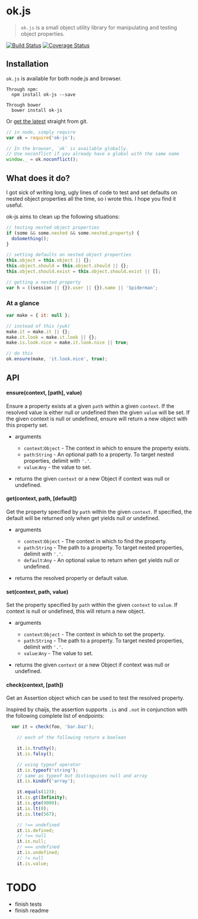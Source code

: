 # ok.js
> `ok.js` is a small object utility library for manipulating and testing object properties.

[![Build Status](https://travis-ci.org/StickyCube/ok-js.svg?branch=master)](https://travis-ci.org/StickyCube/ok-js)
[![Coverage Status](https://coveralls.io/repos/StickyCube/ok-js/badge.svg?branch=master&service=github)](https://coveralls.io/github/StickyCube/ok-js?branch=master)

## Installation
`ok.js` is available for both node.js and browser.

```
Through npm:
  npm install ok-js --save
```
```
Through bower
  bower install ok-js
```

Or [get the latest](https://github.com/StickyCube/object-props) straight from git.

```javascript
// in node, simply require
var ok = require('ok-js');

// In the browser, `ok` is available globally.
// Use noconflict if you already have a global with the same name
window._ = ok.noconflict();
```

## What does it do?
I got sick of writing long, ugly lines of code to test and set defaults on nested object properties all the time, so i wrote this. I hope you find it useful.

ok-js aims to clean up the following situations:

```javascript
// testing nested object properties
if (some && some.nested && some.nested.property) {
  doSomething();
}

// setting defaults on nested object properties
this.object = this.object || {};
this.object.should = this.object.should || {};
this.object.should.exist = this.object.should.exist || [];

// getting a nested property
var h = ((session || {}).user || {}).name || 'Spiderman';
```

### At a glance

```javascript
var make = { it: null };

// instead of this (yuk)
make.it = make.it || {};
make.it.look = make.it.look || {};
make.is.look.nice = make.it.look.nice || true;

// do this
ok.ensure(make, 'it.look.nice', true);
```

## API

#### ensure(context, [path], value)
Ensure a property exists at a given `path` within a given `context`. If the resolved value is either null or undefined then the given `value` will be set. If the given context is null or undefined, ensure will return a new object with this property set.

- arguments
  * `context`:`Object` - The context in which to ensure the property exists.
  * `path`:`String` - An optional path to a property. To target nested properties, delimit with `'.'`.
  * `value`:`Any` - the value to set.


- returns the given `context` or a new Object if context was null or undefined.


#### get(context, path, [default])
Get the property specified by `path` within the given `context`. If specified, the default will be returned only when get yields null or undefined.

- arguments
  * `context`:`Object` - The context in which to find the property.
  * `path`:`String` - The path to a property. To target nested properties, delimit with `'.'`.
  * `default`:`Any` - An optional value to return when get yields null or undefined.

- returns the resolved property or default value.

#### set(context, path, value)
Set the property specified by `path` within the given `context` to `value`. If context is null or undefined, this will return a new object.

- arguments
  * `context`:`Object` - The context in which to set the property.
  * `path`:`String` - The path to a property. To target nested properties, delimit with `'.'`.
  * `value`:`Any` - The value to set.

- returns the given `context` or a new Object if context was null or undefined.


#### check(context, [path])
Get an Assertion object which can be used to test the resolved property.

Inspired by chaijs, the assertion supports `.is` and `.not` in conjunction with the following complete list of endpoints:

```javascript
  var it = check(foo, 'bar.baz');

    // each of the following return a boolean

    it.is.truthy();
    it.is.falsy();

    // using typeof operator
    it.is.typeof('string');
    // same as typeof but distinguises null and array
    it.is.kindof('array');

    it.equals(123);
    it.is.gt(Infinity);
    it.is.gte(9000);
    it.is.lt(0);
    it.is.lte(567);

    // !== undefined
    it.is.defined;
    // !== null
    it.is.null;
    // === undefined
    it.is.undefined;
    // != null
    it.is.value;
```

# TODO
* finish tests
* finish readme
